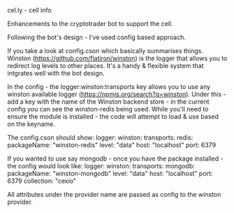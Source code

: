 
cel.ly - cell info

Enhancements to the cryptotrader bot to support the cell.

Following the bot's design - I've used config based approach.

If you take a look at config.cson which basically summarises things.  
Winston (https://github.com/flatiron/winston) is the logger that allows you to redirect log levels to other places.  It's a handy & flexible system that intgrates well with the bot design.

In the config - the logger:winston:transports key allows you to use any winston available logger (https://npmjs.org/search?q=winston).
Under this - add a key with the name of the Winston backend store - in the current config you can see the winston-redis being used.
While you'll need to ensure the module is installed - the code will attempt to load & use based on the keyname.

The config.cson should show:
logger:
  winston:
    transports:
      redis:
        packageName: "winston-redis"
        level: "data"
        host: "localhost"
        port: 6379

If you wanted to use say mongodb - once you have the package installed - the config would look like:
logger:
  winston:
    transports:
      mongodb:
        packageName: "winston-mongodb"
        level: "data"
        host: "localhost"
        port: 6379
        collection: "cexio"

All attributes under the provider name are passed as config to the winston provider.

